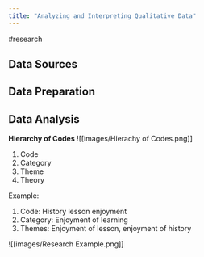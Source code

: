```yaml
---
title: "Analyzing and Interpreting Qualitative Data"
---
```

#research 
## Data Sources

## Data Preparation

## Data Analysis
**Hierarchy of Codes**
![[images/Hierachy of Codes.png]]
1. Code
2. Category
3. Theme 
4. Theory

Example:
1. Code: History lesson enjoyment
2. Category: Enjoyment of learning
3. Themes: Enjoyment of lesson, enjoyment of history

![[images/Research Example.png]]